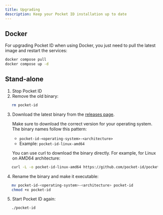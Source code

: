 ```yaml
---
title: Upgrading
description: Keep your Pocket ID installation up to date
---
```


## Docker

For upgrading Pocket ID when using Docker, you just need to pull the latest image and restart the services:

```bash
docker compose pull
docker compose up -d
```

## Stand-alone

1. Stop Pocket ID
2. Remove the old binary:

```bash
   rm pocket-id
```

3. Download the latest binary from the [releases page](https://github.com/pocket-id/pocket-id/releases/latest).

   Make sure to download the correct version for your operating system. The binary names follow this pattern:
   - `pocket-id-<operating-system>-<architecture>`
   - Example: `pocket-id-linux-amd64`

   You can use curl to download the binary directly. For example, for Linux on AMD64 architecture:

```bash
   curl -L -o pocket-id-linux-amd64 https://github.com/pocket-id/pocket-id/releases/latest/download/pocket-id-linux-amd64
```

4. Rename the binary and make it executable:

```bash
   mv pocket-id-<operating-system>-<architecture> pocket-id
   chmod +x pocket-id
```

5. Start Pocket ID again:

```bash
   ./pocket-id
```
